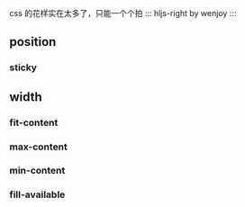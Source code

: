 css 的花样实在太多了，只能一个个拍
::: hljs-right
by wenjoy
:::

## position
### sticky

## width
### fit-content
### max-content
### min-content
### fill-available
